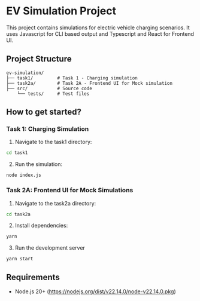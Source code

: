 # EV Simulation Project

This project contains simulations for electric vehicle charging scenarios. It uses Javascript for CLI based output and Typescript and React for Frontend UI.

## Project Structure

```
ev-simulation/
├── task1/         # Task 1 - Charging simulation
├── task2a/        # Task 2A - Frontend UI for Mock simulation
├── src/           # Source code
    └── tests/     # Test files
```

## How to get started?

### Task 1: Charging Simulation

1. Navigate to the task1 directory:

```bash
cd task1
```

2. Run the simulation:

```
node index.js
```

### Task 2A: Frontend UI for Mock Simulations

1. Navigate to the task2a directory:

```bash
cd task2a
```

2. Install dependencies:

```bash
yarn
```

3. Run the development server

```
yarn start
```

## Requirements

- Node.js 20+ (https://nodejs.org/dist/v22.14.0/node-v22.14.0.pkg)
